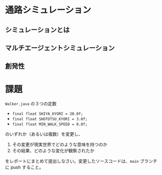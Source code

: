 # 通路シミュレーション

## シミュレーションとは

## マルチエージェントシミュレーション

## 創発性

# 課題

`Walker.java` の３つの定数
- `final float SHIYA_KYORI = 20.0f;`
- `final float SHOTOTSU_KYORI = 3.0f;`
- `final float MIN_WALK_SPEED = 0.8f;`

のいずれか（あるいは複数）を変更し、

1. その変更が現実世界でどのような意味を持つのか
2. その結果、どのような変化が観察されたか

をレポートにまとめて提出しなさい。変更したソースコードは、`main` ブランチに push すること。


